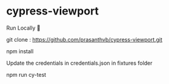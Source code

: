 # cypress-viewport

Run Locally 🚀

git clone : https://github.com/prasanthvb/cypress-viewport.git

npm install

Update the credentials in credentials.json in fixtures folder

npm run cy-test
